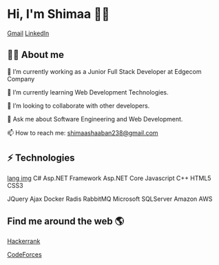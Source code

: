 #  Hi, I'm Shimaa 👩‍💻
[Gmail](shimaashaaban238@gmail.com) [LinkedIn](www.linkedin.com/in/shimaa-shaaban-83a56718b)

## 👩‍💻 About me
🔭 I’m currently working as a Junior Full Stack Developer at Edgecom Company

 🌱 I’m currently learning Web Development Technologies.

👯 I’m looking to collaborate with other developers. 

💬 Ask me about Software Engineering and Web Development. 

📫 How to reach me: shimaashaaban238@gmail.com 

##  ⚡ Technologies

[lang img](https://www.google.com/url?sa=i&url=https%3A%2F%2Fauth0.com%2Fblog%2Ffive-csharp-features-you-dont-know%2F&psig=AOvVaw0xA_lX2R4yYMAWuBO85jor&ust=1728735167592000&source=images&cd=vfe&opi=89978449&ved=0CBEQjRxqFwoTCMCmguKmhokDFQAAAAAdAAAAABAE) C#  Asp.NET Framework Asp.NET Core Javascript C++ HTML5 CSS3
  
JQuery  Ajax Docker Radis RabbitMQ  Microsoft SQLServer Amazon AWS
 
## Find me around the web 🌎

 [Hackerrank](https://www.hackerrank.com/profile/shimaashaaban238)
 
[CodeForces](https://codeforces.com/profile/shimaa31)
